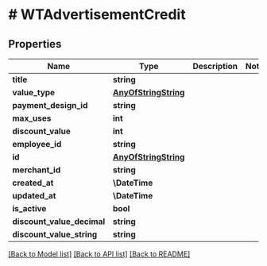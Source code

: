 # # WTAdvertisementCredit

## Properties

Name | Type | Description | Notes
------------ | ------------- | ------------- | -------------
**title** | **string** |  |
**value_type** | [**AnyOfStringString**](AnyOfStringString.md) |  |
**payment_design_id** | **string** |  |
**max_uses** | **int** |  |
**discount_value** | **int** |  |
**employee_id** | **string** |  |
**id** | [**AnyOfStringString**](AnyOfStringString.md) |  |
**merchant_id** | **string** |  |
**created_at** | **\DateTime** |  |
**updated_at** | **\DateTime** |  |
**is_active** | **bool** |  |
**discount_value_decimal** | **string** |  |
**discount_value_string** | **string** |  |

[[Back to Model list]](../../README.md#models) [[Back to API list]](../../README.md#endpoints) [[Back to README]](../../README.md)
